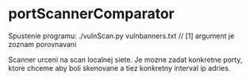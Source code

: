 # portScannerComparator

Spustenie programu: ./vulnScan.py vulnbanners.txt
// [1] argument je zoznam porovnavani 

Scanner urceni na scan localnej siete. Je mozne zadat konkretne porty, ktore chceme aby boli skenovane a tiez konkretny interval ip adries.

